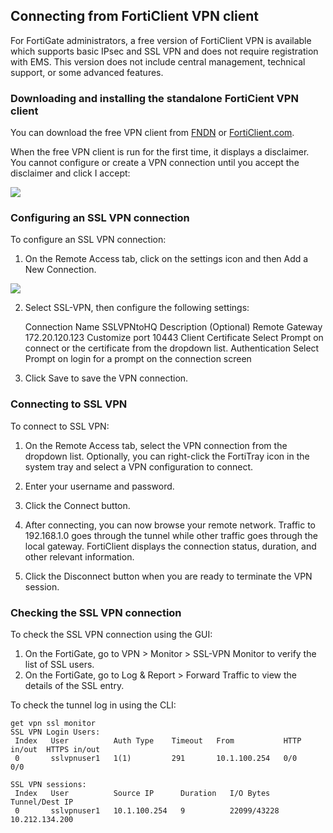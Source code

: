 ## Connecting from FortiClient VPN client

For FortiGate administrators, a free version of FortiClient VPN is available which supports basic IPsec and SSL VPN and does not require registration with EMS. This version does not include central management, technical support, or some advanced features.

### Downloading and installing the standalone FortiCient VPN client

You can download the free VPN client from [FNDN](https://fndn.fortinet.net/index.php?/category/1-fortianswers/) or [FortiClient.com](https://www.forticlient.com/).

When the free VPN client is run for the first time, it displays a disclaimer. You cannot configure or create a VPN connection until you accept the disclaimer and click I accept:

![](https://fortinetweb.s3.amazonaws.com/docs.fortinet.com/v2/resources/5ec8a15f-aa17-11ec-9fd1-fa163e15d75b/images/39577d294e22974ebffab69f647b2ba9_first_run.png)

### Configuring an SSL VPN connection
To configure an SSL VPN connection:

1. On the Remote Access tab, click on the settings icon and then Add a New Connection.

![](https://fortinetweb.s3.amazonaws.com/docs.fortinet.com/v2/resources/5ec8a15f-aa17-11ec-9fd1-fa163e15d75b/etc/a8664acf6ade441f9cfd804f16a04ec6_SSL%20VPN%20NEW.PNG)

2. Select SSL-VPN, then configure the following settings:

    Connection Name     SSLVPNtoHQ
    Description         (Optional)
    Remote Gateway      172.20.120.123
    Customize port      10443
    Client Certificate  Select Prompt on connect or the certificate from the dropdown list.
    Authentication      Select Prompt on login for a prompt on the connection screen

3. Click Save to save the VPN connection.

### Connecting to SSL VPN
To connect to SSL VPN:

1. On the Remote Access tab, select the VPN connection from the dropdown list. Optionally, you can right-click the FortiTray icon in the system tray and select a VPN configuration to connect.

2. Enter your username and password.
3. Click the Connect button.
4. After connecting, you can now browse your remote network. Traffic to 192.168.1.0 goes through the tunnel while other traffic goes through the local gateway. FortiClient displays the connection status, duration, and other relevant information.
5. Click the Disconnect button when you are ready to terminate the VPN session.


### Checking the SSL VPN connection
To check the SSL VPN connection using the GUI:

1. On the FortiGate, go to VPN > Monitor > SSL-VPN Monitor to verify the list of SSL users.
2. On the FortiGate, go to Log & Report > Forward Traffic to view the details of the SSL entry.

To check the tunnel log in using the CLI:

    get vpn ssl monitor
    SSL VPN Login Users:
     Index   User          Auth Type    Timeout   From           HTTP in/out  HTTPS in/out
     0       sslvpnuser1   1(1)         291       10.1.100.254   0/0          0/0

    SSL VPN sessions:
     Index   User          Source IP      Duration   I/O Bytes      Tunnel/Dest IP 
     0       sslvpnuser1   10.1.100.254   9          22099/43228    10.212.134.200